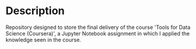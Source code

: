 # Description
Repository designed to store the final delivery of the course 'Tools for Data Science (Coursera)', a Jupyter Notebook assignment in which I applied the knowledge seen in the course.
